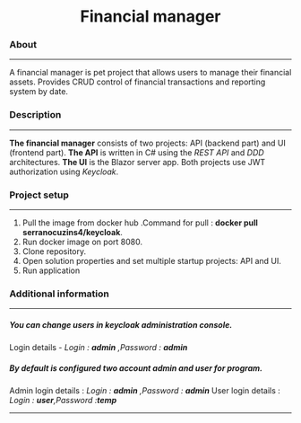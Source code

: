 <h1 align="center">Financial manager</h1>

### About 
***

A financial manager is pet project that allows users to manage their financial assets. 
Provides CRUD control of financial transactions and reporting system by date.
### Description
***

__The financial manager__ consists of two projects: API (backend part) and UI (frontend part). __The API__ is written in C# using the _REST API_ and _DDD_ architectures. __The UI__ is the Blazor server app. Both projects use JWT authorization using _Keycloak_.

### Project setup
***

1. Pull the image from docker hub .Command for pull : __docker pull serranocuzins4/keycloak__.
2. Run docker image on port 8080.
3. Clone repository.
4. Open solution properties and set multiple startup projects: API and UI.
5. Run application


### Additional information
***

##### You can change users in keycloak administration console.
Login details - *Login : __admin__ ,Password : __admin__*
##### By default is configured two account admin and user for program.
Admin login details : *Login : __admin__ ,Password : __admin__*
User login details  : *Login : __user__,Password :__temp__*
***
